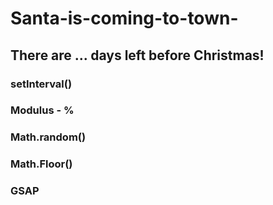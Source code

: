 # Santa-is-coming-to-town-
## There are ... days left before Christmas!
### setInterval()
### Modulus - %
### Math.random()
### Math.Floor()
### GSAP
